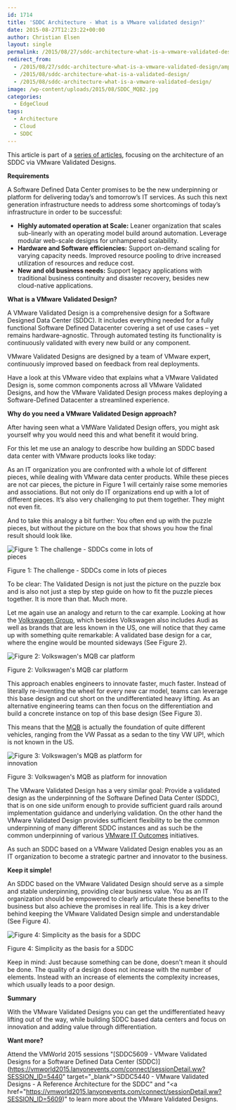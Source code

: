 ```yaml
---
id: 1714
title: 'SDDC Architecture - What is a VMware validated design?'
date: 2015-08-27T12:23:22+00:00
author: Christian Elsen
layout: single
permalink: /2015/08/27/sddc-architecture-what-is-a-vmware-validated-design/
redirect_from: 
  - /2015/08/27/sddc-architecture-what-is-a-vmware-validated-design/amp/
  - /2015/08/sddc-architecture-what-is-a-validated-design/
  - /2015/08/sddc-architecture-what-is-a-vmware-validated-design/
image: /wp-content/uploads/2015/08/SDDC_MQB2.jpg
categories:
  - EdgeCloud
tags:
  - Architecture
  - Cloud
  - SDDC
---
```

This article is part of a [series of articles](https://www.edge-cloud.net/2015/02/20/sddc-architecture-introduction/), focusing on the architecture of an SDDC via VMware Validated Designs.

**Requirements**

A Software Defined Data Center promises to be the new underpinning or platform for delivering today’s and tomorrow’s IT services. As such this next generation infrastructure needs to address some shortcomings of today’s infrastructure in order to be successful:

  * **Highly automated operation at Scale:** Leaner organization that scales sub-linearly with an operating model build around automation. Leverage modular web-scale designs for unhampered scalability.
  * **Hardware and Software efficiencies:** Support on-demand scaling for varying capacity needs. Improved resource pooling to drive increased utilization of resources and reduce cost.
  * **New and old business needs:** Support legacy applications with traditional business continuity and disaster recovery, besides new cloud-native applications.

**What is a VMware Validated Design?**

A VMware Validated Design is a comprehensive design for a Software Designed Data Center (SDDC). It includes everything needed for a fully functional Software Defined Datacenter covering a set of use cases – yet remains hardware-agnostic. Through automated testing its functionality is continuously validated with every new build or any component.

VMware Validated Designs are designed by a team of VMware expert, continuously improved based on feedback from real deployments.

Have a look at this VMware video that explains what a VMware Validated Design is, some common components across all VMware Validated Designs, and how the VMware Validated Design process makes deploying a Software-Defined Datacenter a streamlined experience.



**Why do you need a VMware Validated Design approach?**

After having seen what a VMWare Validated Design offers, you might ask yourself why you would need this and what benefit it would bring.

For this let me use an analogy to describe how building an SDDC based data center with VMware products looks like today:

As an IT organization you are confronted with a whole lot of different pieces, while dealing with VMware data center products. While these pieces are not car pieces, the picture in Figure 1 will certainly raise some memories and associations. But not only do IT organizations end up with a lot of different pieces. It’s also very challenging to put them together. They might not even fit.

And to take this analogy a bit further: You often end up with the puzzle pieces, but without the picture on the box that shows you how the final result should look like.

<div id="attachment_1715" style="width: 370px" class="wp-caption aligncenter">
  <img class="size-medium wp-image-1715" src="/content/uploads/2015/08/SDDC_Pieces-360x270.jpg" alt="Figure 1: The challenge - SDDCs come in lots of pieces" width="360" height="270" srcset="/content/uploads/2015/08/SDDC_Pieces-360x270.jpg 360w, /content/uploads/2015/08/SDDC_Pieces.jpg 600w" sizes="(max-width: 360px) 100vw, 360px" />

  <p class="wp-caption-text">
    Figure 1: The challenge - SDDCs come in lots of pieces
  </p>
</div>

To be clear: The Validated Design is not just the picture on the puzzle box and is also not just a step by step guide on how to fit the puzzle pieces together. It is more than that. Much more.

Let me again use an analogy and return to the car example. Looking at how the [Volkswagen Group](http://www.volkswagenag.com/), which besides Volkswagen also includes Audi as well as brands that are less known in the US, one will notice that they came up with something quite remarkable: A validated base design for a car, where the engine would be mounted sideways (See Figure 2).

<div id="attachment_1716" style="width: 370px" class="wp-caption aligncenter">
  <img class="size-medium wp-image-1716" src="/content/uploads/2015/08/SDDC_MQB1-360x220.jpg" alt="Figure 2: Volkswagen's MQB car platform" width="360" height="220" srcset="/content/uploads/2015/08/SDDC_MQB1-360x220.jpg 360w, /content/uploads/2015/08/SDDC_MQB1.jpg 600w" sizes="(max-width: 360px) 100vw, 360px" />

  <p class="wp-caption-text">
    Figure 2: Volkswagen's MQB car platform
  </p>
</div>

This approach enables engineers to innovate faster, much faster. Instead of literally re-inventing the wheel for every new car model, teams can leverage this base design and cut short on the undifferentiated heavy lifting. As an alternative engineering teams can then focus on the differentiation and build a concrete instance on top of this base design (See Figure 3).

This means that the [MQB](https://en.wikipedia.org/wiki/Volkswagen_Group_MQB_platform) is actually the foundation of quite different vehicles, ranging from the VW Passat as a sedan to the tiny VW UP!, which is not known in the US.

<div id="attachment_1717" style="width: 370px" class="wp-caption aligncenter">
  <img class="size-medium wp-image-1717" src="/content/uploads/2015/08/SDDC_MQB2-360x185.jpg" alt="Figure 3: Volkswagen's MQB as platform for innovation" width="360" height="185" srcset="/content/uploads/2015/08/SDDC_MQB2-360x185.jpg 360w, /content/uploads/2015/08/SDDC_MQB2.jpg 600w" sizes="(max-width: 360px) 100vw, 360px" />

  <p class="wp-caption-text">
    Figure 3: Volkswagen's MQB as platform for innovation
  </p>
</div>

The VMware Validated Design has a very similar goal: Provide a validated design as the underpinning of the Software Defined Data Center (SDDC), that is on one side uniform enough to provide sufficient guard rails around implementation guidance and underlying validation. On the other hand the VMware Validated Design provides sufficient flexibility to be the common underpinning of many different SDDC instances and as such be the common underpinning of various [VMware IT Outcomes](https://itoutcomes.vmware.com/) initiatives.

As such an SDDC based on a VMware Validated Design enables you as an IT organization to become a strategic partner and innovator to the business.

**Keep it simple!**

An SDDC based on the VMware Validated Design should serve as a simple and stable underpinning, providing clear business value. You as an IT organization should be empowered to clearly articulate these benefits to the business but also achieve the promises in real life. This is a key driver behind keeping the VMware Validated Design simple and understandable (See Figure 4).

<div id="attachment_1719" style="width: 370px" class="wp-caption aligncenter">
  <img class="size-medium wp-image-1719" src="/content/uploads/2015/08/simplicity-effectiveness-360x216.jpg" alt="Figure 4: Simplicity as the basis for a SDDC" width="360" height="216" srcset="/content/uploads/2015/08/simplicity-effectiveness-360x216.jpg 360w, /content/uploads/2015/08/simplicity-effectiveness.jpg 500w" sizes="(max-width: 360px) 100vw, 360px" />

  <p class="wp-caption-text">
    Figure 4: Simplicity as the basis for a SDDC
  </p>
</div>

Keep in mind: Just because something can be done, doesn't mean it should be done. The quality of a design does not increase with the number of elements. Instead with an increase of elements the complexity increases, which usually leads to a poor design.

**Summary**

With the VMware Validated Designs you can get the undifferentiated heavy lifting out of the way, while building SDDC based data centers and focus on innovation and adding value through differentiation.

**Want more?**

Attend the VMWorld 2015 sessions "[SDDC5609 - VMware Validated Designs for a Software Defined Data Center (SDDC)](https://vmworld2015.lanyonevents.com/connect/sessionDetail.ww?SESSION_ID=5440" target="_blank">SDDC5440 - VMware Validated Designs - A Reference Architecture for the SDDC</a>" and "<a href="https://vmworld2015.lanyonevents.com/connect/sessionDetail.ww?SESSION_ID=5609)" to learn more about the VMware Validated Designs.
